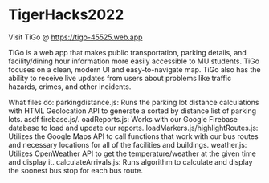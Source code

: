 # TigerHacks2022

Visit TiGo @ https://tigo-45525.web.app

TiGo is a web app that makes public transportation, parking details, and facility/dining hour information more easily accessible to MU students. TiGo focuses on a clean, modern UI and easy-to-navigate map. TiGo also has the ability to receive live updates from users about problems like traffic hazards, crimes, and other incidents.

What files do:
parkingdistance.js: Runs the parking lot distance calculations with HTML Geolocation API to generate a sorted by distance list of parking lots. 
asdf
firebase.js/. oadReports.js: Works with our Google Firebase database to load and update our reports. 
loadMarkers.js/highlightRoutes.js: Utilizes the Google Maps API to call functions that work with our bus routes and necessary locations for all of the facilities and buildings. 
weather.js: Utilizes OpenWeather API to get the temperature/weather at the given time and display it. 
calculateArrivals.js: Runs algorithm to calculate and display the soonest bus stop for each bus route. 
